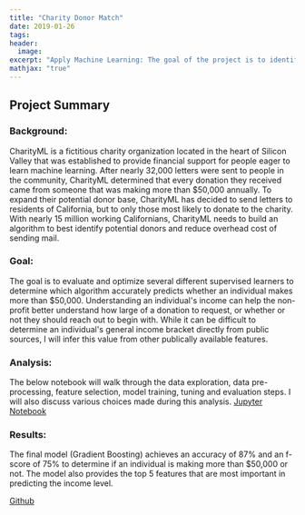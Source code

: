 ```yaml
---
title: "Charity Donor Match"
date: 2019-01-26
tags:
header:
  image:
excerpt: "Apply Machine Learning: The goal of the project is to identify donors for a charity organization by predicting income based on census data"
mathjax: "true"
---
```


## Project Summary

### Background:
CharityML is a fictitious charity organization located in the heart of Silicon Valley that was established to provide financial support for people eager to learn machine learning. After nearly 32,000 letters were sent to people in the community, CharityML determined that every donation they received came from someone that was making more than $50,000 annually. To expand their potential donor base, CharityML has decided to send letters to residents of California, but to only those most likely to donate to the charity. With nearly 15 million working Californians, CharityML needs to build an algorithm to best identify potential donors and reduce overhead cost of sending mail.

### Goal:
The goal is to evaluate and optimize several different supervised learners to determine which algorithm accurately predicts whether an individual makes more than $50,000. Understanding an individual's income can help the non-profit better understand how large of a donation to request, or whether or not they should reach out to begin with. While it can be difficult to determine an individual's general income bracket directly from public sources, I will infer this value from other publically available features.

### Analysis:
The below notebook will walk through the data exploration, data pre-processing, feature selection, model training, tuning and evaluation steps. I will also discuss various choices made during this analysis.
[Jupyter Notebook](https://fk85-portfolio.s3.us-east-2.amazonaws.com/finding_donors.html)

### Results:
The final model (Gradient Boosting) achieves an accuracy of 87% and an f-score of 75% to determine if an individual is making more than $50,000 or not. The model also provides the top 5 features that are most important in predicting the income level.

[Github](https://github.com/FK85/charity-donor-match)
